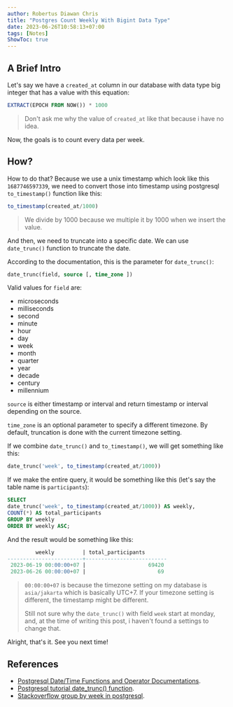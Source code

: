 ```yaml
---
author: Robertus Diawan Chris
title: "Postgres Count Weekly With Bigint Data Type"
date: 2023-06-26T10:58:13+07:00
tags: [Notes]
ShowToc: true
---
```


## A Brief Intro

Let's say we have a `created_at` column in our database with data type big
integer that has a value with this equation:
```sql
EXTRACT(EPOCH FROM NOW()) * 1000
```
> Don't ask me why the value of `created_at` like that because i have no idea.

Now, the goals is to count every data per week.

## How?

How to do that? Because we use a unix timestamp which look like this
`1687746597339`, we need to convert those into timestamp using postgresql
`to_timestamp()` function like this:
```sql
to_timestamp(created_at/1000)
```

> We divide by 1000 because we multiple it by 1000 when we insert the value.

And then, we need to truncate into a specific date. We can use `date_trunc()`
function to truncate the date.

According to the documentation, this is the parameter for `date_trunc()`:
```sql
date_trunc(field, source [, time_zone ])
```

Valid values for `field` are:
- microseconds
- milliseconds
- second
- minute
- hour
- day
- week
- month
- quarter
- year
- decade
- century
- millennium

`source` is either timestamp or interval and return timestamp or interval
depending on the source.

`time_zone` is an optional parameter to specify a different timezone. By
default, truncation is done with the current timezone setting.

If we combine `date_trunc()` and `to_timestamp()`, we will get something like
this:
```sql
date_trunc('week', to_timestamp(created_at/1000))
```

If we make the entire query, it would be something like this (let's say the
table name is `participants`):
```sql
SELECT
date_trunc('week', to_timestamp(created_at/1000)) AS weekly,
COUNT(*) AS total_participants
GROUP BY weekly
ORDER BY weekly ASC;
```

And the result would be something like this:
```sql
         weekly         | total_participants
------------------------+--------------------------
 2023-06-19 00:00:00+07 |                    69420
 2023-06-26 00:00:00+07 |                       69
```

> `00:00:00+07` is because the timezone setting on my database is
> `asia/jakarta` which is basically UTC+7.
> If your timezone setting is different, the timestamp might be different.
>
> Still not sure why the `date_trunc()` with field `week` start at monday,
> and, at the time of writing this post, i haven't found a settings to change
> that.

Alright, that's it. See you next time!

## References

- [Postgresql Date/Time Functions and Operator
Documentations](https://www.postgresql.org/docs/current/functions-datetime.html).
- [Postgresql tutorial date_trunc()
function](https://www.postgresqltutorial.com/postgresql-date-functions/postgresql-date_trunc/).
- [Stackoverflow group by week in
postgresql](https://stackoverflow.com/a/36024734).
